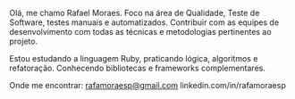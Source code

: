Olá, me chamo Rafael Moraes. Foco na área de Qualidade, Teste de Software, testes manuais e automatizados. Contribuir com as equipes de desenvolvimento com todas as técnicas e metodologias pertinentes ao projeto.

Estou estudando a linguagem Ruby, praticando lógica, algoritmos e refatoração. Conhecendo bibliotecas e frameworks complementares.

Onde me encontrar: rafamoraesp@gmail.com linkedin.com/in/rafamoraesp
